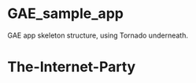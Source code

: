 GAE_sample_app
==============

GAE app skeleton structure, using Tornado underneath.
# The-Internet-Party
